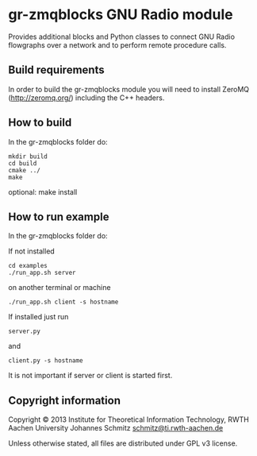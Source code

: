 gr-zmqblocks GNU Radio module
=============================
Provides additional blocks and Python classes to connect GNU Radio flowgraphs
over a network and to perform remote procedure calls.

Build requirements
------------------
In order to build the gr-zmqblocks module you will need to install ZeroMQ
(http://zeromq.org/) including the C++ headers.

How to build
------------
In the gr-zmqblocks folder do:

    mkdir build
    cd build
    cmake ../
    make

optional:
    make install

How to run example
------------------
In the gr-zmqblocks folder do:

If not installed

    cd examples
    ./run_app.sh server

on another terminal or machine

    ./run_app.sh client -s hostname

If installed just run

    server.py

and

    client.py -s hostname

It is not important if server or client is started first.

Copyright information
------------------
Copyright © 2013 Institute for Theoretical Information Technology,
                 RWTH Aachen University
Johannes Schmitz <schmitz@ti.rwth-aachen.de>

Unless otherwise stated, all files are distributed under GPL v3 license.
